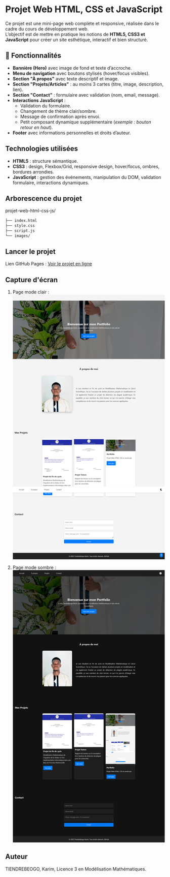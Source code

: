 # Projet Web HTML, CSS et JavaScript  

Ce projet est une mini-page web complète et responsive, réalisée dans le cadre du cours de développement web.  
L’objectif est de mettre en pratique les notions de **HTML5, CSS3 et JavaScript** pour créer un site esthétique, interactif et bien structuré.  

## 🎯 Fonctionnalités  

- **Bannière (Hero)** avec image de fond et texte d’accroche.  
- **Menu de navigation** avec boutons stylisés (hover/focus visibles).  
- **Section "À propos"** avec texte descriptif et image.  
- **Section "Projets/Articles"** : au moins 3 cartes (titre, image, description, lien).  
- **Section "Contact"** : formulaire avec validation (nom, email, message).  
- **Interactions JavaScript** :  
  - Validation du formulaire.  
  - Changement de thème clair/sombre.  
  - Message de confirmation après envoi.  
  - Petit composant dynamique supplémentaire (*exemple : bouton retour en haut*).  
- **Footer** avec informations personnelles et droits d’auteur.  

## Technologies utilisées  

- **HTML5** : structure sémantique.  
- **CSS3** : design, Flexbox/Grid, responsive design, hover/focus, ombres, bordures arrondies.  
- **JavaScript** : gestion des événements, manipulation du DOM, validation formulaire, interactions dynamiques. 


## Arborescence du projet  

projet-web-html-css-js/
```
├── index.html
├── style.css
├── script.js
└── images/
```

## Lancer le projet  

  Lien GitHub Pages : [Voir le projet en ligne](https://karimtiendrebeogo.github.io/projet-web-html-css-js)



## Capture d'écran  

1. Page mode clair :  
![Aperçu de la page clair](./images/portfolio1.png)

2. Page mode sombre :  
![Aperçu de la page sombre](./images/portfolio_dark.png)


## Auteur
TIENDREBEOGO, Karim, Licence 3 en Modélisation Mathématiques. 